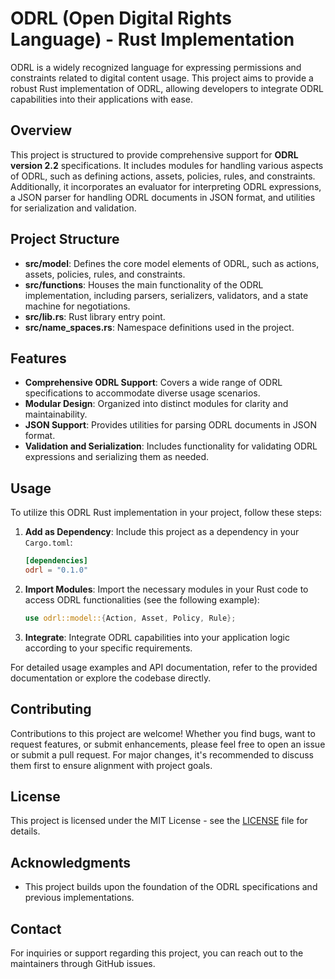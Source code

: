 # ODRL (Open Digital Rights Language) - Rust Implementation

ODRL is a widely recognized language for expressing permissions and constraints related to digital content usage. This project aims to provide a robust Rust implementation of ODRL, allowing developers to integrate ODRL capabilities into their applications with ease.

## Overview

This project is structured to provide comprehensive support for **ODRL version 2.2** specifications. It includes modules for handling various aspects of ODRL, such as defining actions, assets, policies, rules, and constraints. Additionally, it incorporates an evaluator for interpreting ODRL expressions, a JSON parser for handling ODRL documents in JSON format, and utilities for serialization and validation.


## Project Structure

- **src/model**: Defines the core model elements of ODRL, such as actions, assets, policies, rules, and constraints.
- **src/functions**: Houses the main functionality of the ODRL implementation, including parsers, serializers, validators, and a state machine for negotiations.
- **src/lib.rs**: Rust library entry point.
- **src/name_spaces.rs**: Namespace definitions used in the project.

## Features

- **Comprehensive ODRL Support**: Covers a wide range of ODRL specifications to accommodate diverse usage scenarios.
- **Modular Design**: Organized into distinct modules for clarity and maintainability.
- **JSON Support**: Provides utilities for parsing ODRL documents in JSON format.
- **Validation and Serialization**: Includes functionality for validating ODRL expressions and serializing them as needed.

## Usage

To utilize this ODRL Rust implementation in your project, follow these steps:

1. **Add as Dependency**: Include this project as a dependency in your `Cargo.toml`:

    ```toml
    [dependencies]
    odrl = "0.1.0"
    ```

2. **Import Modules**: Import the necessary modules in your Rust code to access ODRL functionalities (see the following example):

    ```rust
    use odrl::model::{Action, Asset, Policy, Rule};
    ```

3. **Integrate**: Integrate ODRL capabilities into your application logic according to your specific requirements.

For detailed usage examples and API documentation, refer to the provided documentation or explore the codebase directly.

## Contributing

Contributions to this project are welcome! Whether you find bugs, want to request features, or submit enhancements, please feel free to open an issue or submit a pull request. For major changes, it's recommended to discuss them first to ensure alignment with project goals.

## License

This project is licensed under the MIT License - see the [LICENSE](../../LICENSE) file for details.

## Acknowledgments

- This project builds upon the foundation of the ODRL specifications and previous implementations.

## Contact

For inquiries or support regarding this project, you can reach out to the maintainers through GitHub issues.
